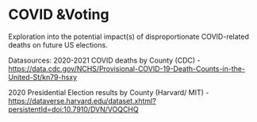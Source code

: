 # COVID &Voting
Exploration into the potential impact(s) of disproportionate COVID-related deaths on future US elections.

Datasources:
2020-2021 COVID deaths by County (CDC) - 
https://data.cdc.gov/NCHS/Provisional-COVID-19-Death-Counts-in-the-United-St/kn79-hsxy

2020 Presidential Election results by County (Harvard/ MIT) - 
https://dataverse.harvard.edu/dataset.xhtml?persistentId=doi:10.7910/DVN/VOQCHQ
